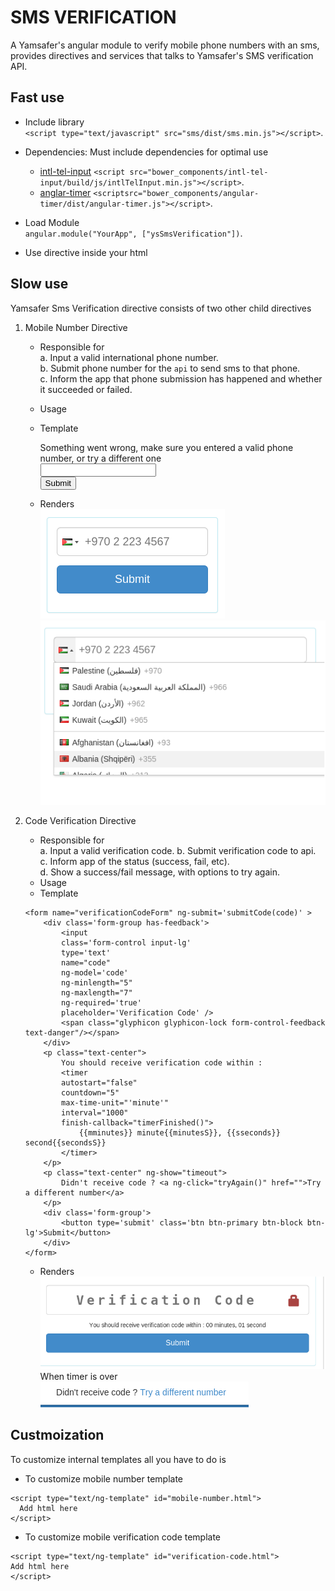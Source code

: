 SMS VERIFICATION
================

A Yamsafer's angular module to verify mobile phone numbers with an sms, provides directives and services that talks to Yamsafer's SMS verification API.

Fast use
--------

* Include library  
`<script type="text/javascript" src="sms/dist/sms.min.js"></script>`.

* Dependencies: Must include dependencies for optimal use
	* [intl-tel-input](https://github.com/mareczek/international-phone-number) `<script src="bower_components/intl-tel-input/build/js/intlTelInput.min.js"></script>`.
	* [anglar-timer](https://github.com/siddii/angular-timer) `<scriptsrc="bower_components/angular-timer/dist/angular-timer.js"></script>`.


* Load Module  
`angular.module("YourApp", ["ysSmsVerification"])`.

* Use directive inside your html
		<ys-sms-verification></ys-sms-verification>  

Slow use
--------

Yamsafer Sms Verification directive consists of two other child directives
1. Mobile Number Directive  
	* Responsible for  
		a. Input a valid international phone number.  
		b. Submit phone number for the `api` to send sms to that phone.  
		c. Inform the app that phone submission has happened and whether it succeeded or failed.  
	* Usage
			<mobile-number></mobile-number>
	* Template
			<form name="mobileNumberForm" ng-submit='submitNumber(phoneNumber)' >
				<div ng-if="fail" class="alert alert-danger text-center">
					Something went wrong, make sure you entered a valid phone number, or try a different one
				</div>
				<div class='form-group'>
					<input class='form-control input-lg'
						type="tel"
						preferred-countries="ps, sa,jo,kw"
						responsive-dropdown='true'
						default-country="ps"
						international-phone-number
						name="phoneNumber"
						ng-model="phoneNumber"
						ng-required="true" />
				</div>
				<div class='form-group'>
					<button type='submit'  class='btn btn-primary btn-block btn-lg'>Submit</button>
				</div>
			</form>

	* Renders  
		![Alt text](documentation/images/mobileNumber.png)
		![Alt text](documentation/images/mobileNumberCountries.png)  



2. Code Verification Directive
	* Responsible for  
		a. Input a valid verification code.
		b. Submit verification code to api.  
		c. Inform app of the status (success, fail, etc).  
		d. Show a success/fail message, with options to try again.
	* Usage  
			<verification-code></verification-code>
	* Template  
	```
	<form name="verificationCodeForm" ng-submit='submitCode(code)' >
		<div class='form-group has-feedback'>
			<input
			class='form-control input-lg'
			type='text'
			name="code"
			ng-model='code'
			ng-minlength="5"
			ng-maxlength="7"
			ng-required='true'
			placeholder='Verification Code' />
			<span class="glyphicon glyphicon-lock form-control-feedback text-danger"/></span>
		</div>
		<p class="text-center">
			You should receive verification code within :
			<timer
			autostart="false"
			countdown="5"
			max-time-unit="'minute'"
			interval="1000"
			finish-callback="timerFinished()">
				{{mminutes}} minute{{minutesS}}, {{sseconds}} second{{secondsS}}
			</timer>
		</p>
		<p class="text-center" ng-show="timeout">
			Didn't receive code ? <a ng-click="tryAgain()" href="">Try a different number</a>
		</p>
		<div class='form-group'>
			<button type='submit' class='btn btn-primary btn-block btn-lg'>Submit</button>
		</div>
	</form>
	```
	* Renders  
		![Alt text](documentation/images/Code.png)  
		When timer is over  
		![Alt text](documentation/images/tryAgain.png)  

Custmoization
-------------

To customize internal templates all you have to do is  

* To customize mobile number template
```
<script type="text/ng-template" id="mobile-number.html">
  Add html here
</script>
```

* To customize mobile verification code template
```
<script type="text/ng-template" id="verification-code.html">
Add html here
</script>
```
